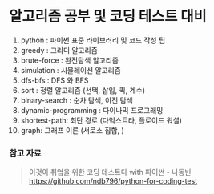 # 알고리즘 공부 및 코딩 테스트 대비
1. python : 파이썬 표준 라이브러리 및 코드 작성 팁
2. greedy : 그리디 알고리즘
3. brute-force : 완전탐색 알고리즘
4. simulation : 시뮬레이션 알고리즘
5. dfs-bfs : DFS 와 BFS
6. sort : 정렬 알고리즘 (선택, 삽입, 퀵, 계수)
7. binary-search : 순차 탐색, 이진 탐색
8. dynamic-programming : 다이나믹 프로그래밍
9. shortest-path: 최단 경로 (다익스트라, 플로이드 워셜)
10. graph: 그래프 이론 (서로소 집합, )


### 참고 자료
>이것이 취업을 위한 코딩 테스트다 with 파이썬 - 나동빈
>https://github.com/ndb796/python-for-coding-test